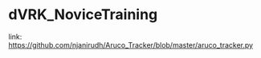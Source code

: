 # dVRK_NoviceTraining

link: https://github.com/njanirudh/Aruco_Tracker/blob/master/aruco_tracker.py
